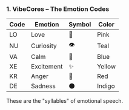 ### 1. VibeCores – The Emotion Codes

| Code | Emotion     | Symbol | Color    |
|------|-------------|--------|----------|
| LO   | Love        | 💓     | Pink     |
| NU   | Curiosity   | 👁️     | Teal     |
| VA   | Calm        | 🌊     | Blue     |
| XE   | Excitement  | ✨     | Yellow   |
| KR   | Anger       | 🔺     | Red      |
| DE   | Sadness     | 🌑     | Indigo   |

These are the "syllables" of emotional speech.
